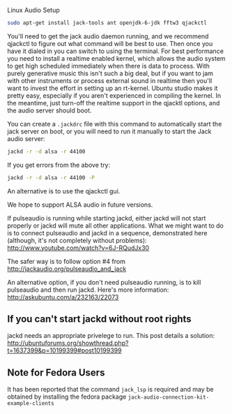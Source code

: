 Linux Audio Setup

```sh
sudo apt-get install jack-tools ant openjdk-6-jdk fftw3 qjackctl
```

You'll need to get the jack audio daemon running, and we recommend qjackctl to figure out what command will be best to use.  Then once you have it dialed in you can switch to using the terminal.  For best performance you need to install a realtime enabled kernel, which allows the audio system to get high scheduled immediately when there is data to process.  With purely generative music this isn't such a big deal, but if you want to jam with other instruments or process external sound in realtime then you'll want to invest the effort in setting up an rt-kernel.  Ubuntu studio makes it pretty easy, especially if you aren't experienced in compiling the kernel.  In the meantime, just turn-off the realtime support in the qjacktl options, and the audio server should boot.

You can create a `.jackdrc` file with this command to automatically start the jack server on boot, or you will need to run it manually to start the Jack audio server:
```sh
jackd -r -d alsa -r 44100
```

If you get errors from the above try:
```sh
jackd -r -d alsa -r 44100 -P
```

An alternative is to use the qjackctl gui.

We hope to support ALSA audio in future versions.

If pulseaudio is running while starting jackd, either jackd will not start properly or jackd will mute all other applications. What we might want to do is to connect pulseaudio and jackd in a sequence, demonstrated here (although, it's not completely without problems):
http://www.youtube.com/watch?v=6J-RQudJx30

The safer way is to follow option #4 from http://jackaudio.org/pulseaudio_and_jack

An alternative option, if you don't need pulseaudio running, is to kill pulseaudio and then run jackd. Here's more information: http://askubuntu.com/a/232163/22073

## If you can't start jackd without root rights

jackd needs an appropriate privelege to run. This post details a solution: http://ubuntuforums.org/showthread.php?t=1637399&p=10199399#post10199399

## Note for Fedora Users

It has been reported that the command `jack_lsp` is required and may be obtained by installing the fedora package `jack-audio-connection-kit-example-clients` 